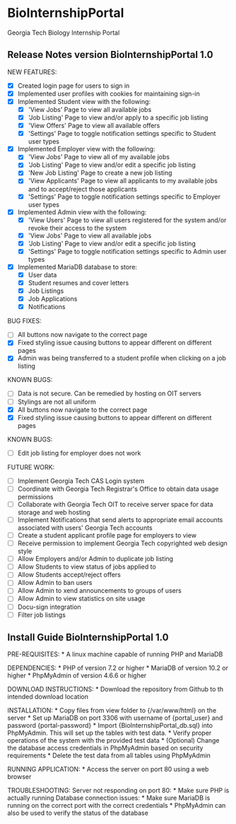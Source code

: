 # BioInternshipPortal
Georgia Tech Biology Internship Portal

## Release Notes version BioInternshipPortal 1.0
NEW FEATURES:
- [x] Created login page for users to sign in
- [x] Implemented user profiles with cookies for maintaining sign-in
- [x] Implemented Student view with the following:
	- [x] 'View Jobs' Page to view all available jobs
	- [x] 'Job Listing' Page to view and/or apply to a specific job listing
	- [x] 'View Offers' Page to view all available offers
	- [x] 'Settings' Page to toggle notification settings specific to Student user types
- [x] Implemented Employer view with the following:
	- [x] 'View Jobs' Page to view all of my available jobs
	- [x] 'Job Listing' Page to view and/or edit a specific job listing
	- [x] 'New Job Listing' Page to create a new job listing
	- [x] 'View Applicants' Page to view all applicants to my available jobs and to accept/reject those applicants
	- [x] 'Settings' Page to toggle notification settings specific to Employer user types
- [x] Implemented Admin view with the following:
	- [x] 'View Users' Page to view all users registered for the system and/or revoke their access to the system
	- [x] 'View Jobs' Page to view all available jobs
	- [x] 'Job Listing' Page to view and/or edit a specific job listing
	- [x] 'Settings' Page to toggle notification settings specific to Admin user types
- [x] Implemented MariaDB database to store:
	- [x] User data
	- [x] Student resumes and cover letters
	- [x] Job Listings
	- [x] Job Applications
	- [x] Notifications

BUG FIXES:
- [ ] All buttons now navigate to the correct page
- [x] Fixed styling issue causing buttons to appear different on different pages
- [x] Admin was being transferred to a student profile when clicking on a job listing

KNOWN BUGS:
- [ ] Data is not secure. Can be remedied by hosting on OIT servers
- [ ] Stylings are not all uniform
- [x] All buttons now navigate to the correct page
- [x] Fixed styling issue causing buttons to appear different on different pages

KNOWN BUGS:
- [ ] Edit job listing for employer does not work

FUTURE WORK:
- [ ] Implement Georgia Tech CAS Login system
- [ ] Coordinate with Georgia Tech Registrar's Office to obtain data usage permissions
- [ ] Collaborate with Georgia Tech OIT to receive server space for data storage and web hosting
- [ ] Implement Notifications that send alerts to appropriate email accounts associated with users' Georgia Tech accounts
- [ ] Create a student applicant profile page for employers to view
- [ ] Receive permission to implement Georgia Tech copyrighted web design style
- [ ] Allow Employers and/or Admin to duplicate job listing
- [ ] Allow Students to view status of jobs applied to
- [ ] Allow Students accept/reject offers
- [ ] Allow Admin to ban users
- [ ] Allow Admin to xend announcements to groups of users
- [ ] Allow Admin to view statistics on site usage
- [ ] Docu-sign integration
- [ ] Filter job listings

## Install Guide BioInternshipPortal 1.0
PRE-REQUISITES:
	* A linux machine capable of running PHP and MariaDB

DEPENDENCIES:
	* PHP of version 7.2 or higher
	* MariaDB of version 10.2 or higher
	* PhpMyAdmin of version 4.6.6 or higher

DOWNLOAD INSTRUCTIONS:
	* Download the repository from Github to th intended download location

INSTALLATION:
	* Copy files from view folder to {/var/www/html} on the server
	* Set up MariaDB on port 3306 with username of {portal_user} and password {portal-password}
	* Import {BioInternshipPortal_db.sql} into PhpMyAdmin. This will set up the tables with test data.
	* Verify proper operations of the system with the provided test data
	* (Optional) Change the database access credentials in PhpMyAdmin based on security requirements
	* Delete the test data from all tables using PhpMyAdmin

RUNNING APPLICATION:
	* Access the server on port 80 using a web browser

TROUBLESHOOTING:
	Server not responding on port 80:
		* Make sure PHP is actually running
	Database connection issues:
		* Make sure MariaDB is running on the correct port with the correct credentials
		* PhpMyAdmin can also be used to verify the status of the database
